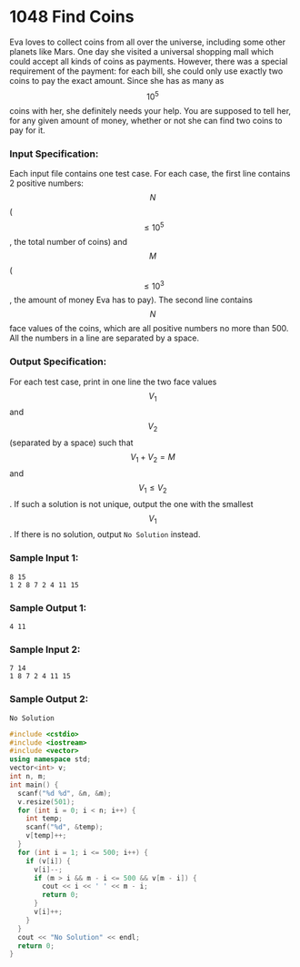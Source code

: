 # 1048 Find Coins
Eva loves to collect coins from all over the universe, including some other planets like Mars. One day she visited a universal shopping mall which could accept all kinds of coins as payments. However, there was a special requirement of the payment: for each bill, she could only use exactly two coins to pay the exact amount. Since she has as many as $$10^5$$ coins with her, she definitely needs your help. You are supposed to tell her, for any given amount of money, whether or not she can find two coins to pay for it.

### Input Specification:

Each input file contains one test case. For each case, the first line contains 2 positive numbers: $$N$$ ($$\le 10^5$$, the total number of coins) and $$M$$ ($$\le 10^3$$, the amount of money Eva has to pay). The second line contains $$N$$ face values of the coins, which are all positive numbers no more than 500. All the numbers in a line are separated by a space.

### Output Specification:

For each test case, print in one line the two face values $$V_1$$ and $$V_2$$ (separated by a space) such that $$V_1 + V_2 = M$$ and $$V_1 \le V_2$$. If such a solution is not unique, output the one with the smallest $$V_1$$. If there is no solution, output `No Solution` instead.

### Sample Input 1:
```in
8 15
1 2 8 7 2 4 11 15
```

### Sample Output 1:
```out
4 11
```

### Sample Input 2:
```in
7 14
1 8 7 2 4 11 15
```

### Sample Output 2:
```out
No Solution
```

```cpp
#include <cstdio>
#include <iostream>
#include <vector>
using namespace std;
vector<int> v;
int n, m;
int main() {
  scanf("%d %d", &n, &m);
  v.resize(501);
  for (int i = 0; i < n; i++) {
    int temp;
    scanf("%d", &temp);
    v[temp]++;
  }
  for (int i = 1; i <= 500; i++) {
    if (v[i]) {
      v[i]--;
      if (m > i && m - i <= 500 && v[m - i]) {
        cout << i << ' ' << m - i;
        return 0;
      }
      v[i]++;
    }
  }
  cout << "No Solution" << endl;
  return 0;
}
```